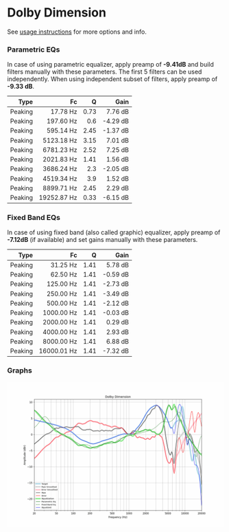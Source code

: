# Dolby Dimension
See [usage instructions](https://github.com/jaakkopasanen/AutoEq#usage) for more options and info.

### Parametric EQs
In case of using parametric equalizer, apply preamp of **-9.41dB** and build filters manually
with these parameters. The first 5 filters can be used independently.
When using independent subset of filters, apply preamp of **-9.33 dB**.

| Type    | Fc          |    Q | Gain     |
|--------:|------------:|-----:|---------:|
| Peaking | 17.78 Hz    | 0.73 | 7.76 dB  |
| Peaking | 197.60 Hz   | 0.6  | -4.29 dB |
| Peaking | 595.14 Hz   | 2.45 | -1.37 dB |
| Peaking | 5123.18 Hz  | 3.15 | 7.01 dB  |
| Peaking | 6781.23 Hz  | 2.52 | 7.25 dB  |
| Peaking | 2021.83 Hz  | 1.41 | 1.56 dB  |
| Peaking | 3686.24 Hz  | 2.3  | -2.05 dB |
| Peaking | 4519.34 Hz  | 3.9  | 1.52 dB  |
| Peaking | 8899.71 Hz  | 2.45 | 2.29 dB  |
| Peaking | 19252.87 Hz | 0.33 | -6.15 dB |

### Fixed Band EQs
In case of using fixed band (also called graphic) equalizer, apply preamp of **-7.12dB**
(if available) and set gains manually with these parameters.

| Type    | Fc          |    Q | Gain     |
|--------:|------------:|-----:|---------:|
| Peaking | 31.25 Hz    | 1.41 | 5.78 dB  |
| Peaking | 62.50 Hz    | 1.41 | -0.59 dB |
| Peaking | 125.00 Hz   | 1.41 | -2.73 dB |
| Peaking | 250.00 Hz   | 1.41 | -3.49 dB |
| Peaking | 500.00 Hz   | 1.41 | -2.12 dB |
| Peaking | 1000.00 Hz  | 1.41 | -0.03 dB |
| Peaking | 2000.00 Hz  | 1.41 | 0.29 dB  |
| Peaking | 4000.00 Hz  | 1.41 | 2.93 dB  |
| Peaking | 8000.00 Hz  | 1.41 | 6.88 dB  |
| Peaking | 16000.01 Hz | 1.41 | -7.32 dB |

### Graphs
![](./Dolby%20Dimension.png)